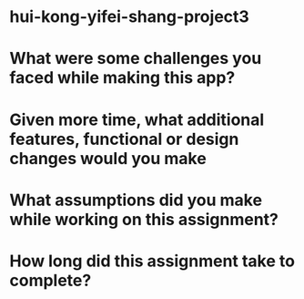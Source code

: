 # hui-kong-yifei-shang-project3
# What were some challenges you faced while making this app?
# Given more time, what additional features, functional or design changes would you make
# What assumptions did you make while working on this assignment?
# How long did this assignment take to complete?
